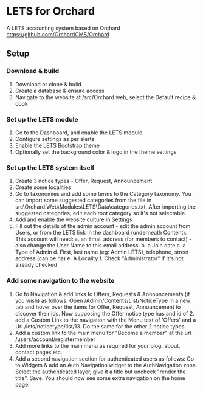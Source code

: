 # LETS for Orchard

A LETS accounting system based on Orchard https://github.com/OrchardCMS/Orchard

## Setup
### Download & build
1. Download or clone & build
2. Create a database & ensure access
3. Navigate to the website at /src/Orchard.web, select the Default recipe & cook
### Set up the LETS module
1. Go to the Dashboard, and enable the LETS module
2. Configure settings as per alerts
3. Enable the LETS Bootstrap theme
4. Optionally set the background color & logo in the theme settings

### Set up the LETS system itself
1. Create 3 notice types - Offer, Request, Announcement
2. Create some localities
3. Go to taxonomies and add some terms to the Category taxonomy.  You can import some suggested categories from the file in src\Orchard.Web\Modules\LETS\Data\categories.txt. After importing the suggested categories, edit each root category so it's not selectable. 
4. Add and enable the website culture in Settings
4. Fill out the details of the admin account - edit the admin account from Users, or from the LETS link in the dashboard (underneath Content).  This account will need:
  a. an Email address (for members to contact) - also change the User Name to this email address.
  b. a Join date
  c. a Type of Admin
  d. First, last name (eg: Admin LETS), telephone, street address (can be na)
  e. A Locality
  f. Check "Administrator" if it's not already checked

### Add some navigation to the website
1. Go to Navigation & add links to Offers, Requests & Announcements (if you wish) as follows: Open /Admin/Contents/List/NoticeType in a new tab and hover over the items for Offer, Request, Announcement to discover their ids. Now supposing the Offer notice type has and id of 2. add a Custom Link to the navigation with the Menu text of 'Offers' and a Url /lets/noticetype/list/13.  Do the same for the other 2 notice types.
3. Add a custom link to the main menu for "Become a member" at the url /users/account/registermember
4. Add more links to the main menu as required for your blog, about, contact pages etc.
5. Add a second navigation section for authenticated users as follows:  Go to Widgets & add an Auth Navigation widget to the AuthNavigation zone. Select the authenticated layer, give it a title but uncheck "render the title". Save.  You should now see some extra navigation on the home page.

